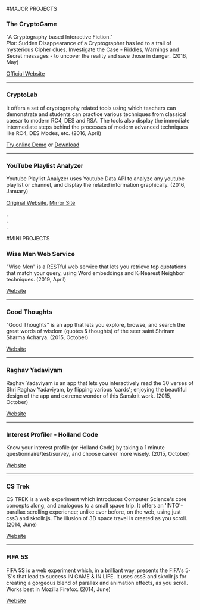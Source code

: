 
#MAJOR PROJECTS

### The CryptoGame


"A Cryptography based Interactive Fiction."   
_Plot_: Sudden Disappearance of a Cryptographer has led to a trail of mysterious Cipher clues. Investigate the Case - Riddles, Warnings and Secret messages - to uncover the reality and save those in danger. (2016, May)


[Official Website](http://manansingh.github.io/crypto-game)   


***

### CryptoLab


It offers a set of cryptography related tools using which teachers can demonstrate and students can practice various techniques from classical caesar to modern RC4, DES and RSA. The tools also display the immediate intermediate steps behind the processes of modern advanced techniques like RC4, DES Modes, etc. (2016, April)


[Try online Demo](http://manansingh.github.io/Cryptolab-Offline/) or 
[Download](https://github.com/mananSingh/Cryptolab-Offline/archive/gh-pages.zip)


***


### YouTube Playlist Analyzer


Youtube Playlist Analyzer uses Youtube Data API to analyze any youtube playlist or channel, and display the related information graphically. (2016, January)


[Original Website](http://youtube-playlist-analyzer.appspot.com/), 
[Mirror Site](http://youtube-api-test-1170.appspot.com/)  
  
.    
.    
.    

   
     
   
#MINI PROJECTS

### Wise Men Web Service


"Wise Men" is a RESTful web service that lets you retrieve top quotations that match your query, using Word embeddings and K-Nearest Neighbor techniques. (2019, April)


[Website](https://wisemen.herokuapp.com/)


***

### Good Thoughts


"Good Thoughts" is an app that lets you explore, browse, and search the great words of wisdom (quotes & thoughts) of the seer saint Shriram Sharma Acharya. (2015, October)


[Website](http://good-thoughts.appspot.com/)


***


### Raghav Yadaviyam


Raghav Yadaviyam is an app that lets you interactively read the 30 verses of Shri Raghav Yadaviyam, by flipping various 'cards'; enjoying the beautiful design of the app and extreme wonder of this Sanskrit work. (2015, October)


[Website](http://raghav-yadav.appspot.com/)


***


### Interest Profiler - Holland Code


Know your interest profile (or Holland Code) by taking a 1 minute questionnaire/test/survey, and choose career more wisely. (2015, October)


[Website](http://interest-profile.appspot.com/)


***


### CS Trek


CS TREK is a web experiment which introduces Computer Science's core concepts along, and analogous to a small space trip. It offers an 'INTO'-parallax scrolling experience; unlike ever before, on the web, using just css3 and skrollr.js. The illusion of 3D space travel is created as you scroll. (2014, June)


[Website](http://www.cs-trek.appspot.com/)


***


### FIFA 5S


FIFA 5S is a web experiment which, in a brilliant way, presents the FIFA's 5-'S's that lead to success IN GAME & IN LIFE. It uses css3 and skrollr.js for creating a gorgeous blend of parallax and animation effects, as you scroll. Works best in Mozilla Firefox. (2014, June)


[Website](http://www.fifa-5s.appspot.com/)



